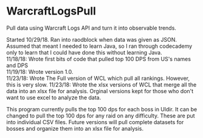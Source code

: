 # WarcraftLogsPull
Pull data using Warcraft Logs API and turn it into observable trends.  

Started 10/29/18. Ran into raodblock when data was given as JSON.  Assumed that meant I needed to learn Java, so I ran through codecademy only to learn that I could have done this without learning Java.  
11/18/18: Wrote first bits of code that pulled top 100 DPS from US's names and DPS  
11/19/18: Wrote version 1.0.  
11/23/18: Wrote The Full version of WCL which pull all rankings.  However, this is very slow.
11/23/18: Wrote the xlsx versions of WCL that merge all the data into an xlsx file for analysis.  Orginal versions kept for those who don't want to use excel to analyze the data.

This program currently pulls  the top 100 dps for each boss in Uldir.  It can be changed to pull the top 100 dps for any raid on any difficulty.  These are put into individual CSV files. Future versions will pull complete datasets for bosses and organize them into an xlsx file for analysis.
